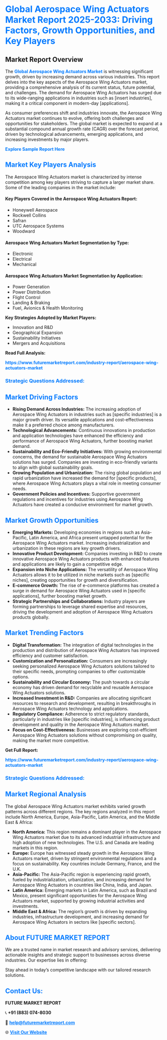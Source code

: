 <h1 style="color: #007BFF;">Global Aerospace Wing Actuators Market Report 2025-2033: Driving Factors, Growth Opportunities, and Key Players</h1>

<section id="overview">
<h2>Market Report Overview</h2>
<p>The <a href="https://www.futuremarketreport.com/industry-report/aerospace-wing-actuators-market" style="color: #007BFF; text-decoration: none;"><strong>Global Aerospace Wing Actuators Market</strong></a> is witnessing significant growth, driven by increasing demand across various industries. This report delves into the key aspects of the Aerospace Wing Actuators market, providing a comprehensive analysis of its current status, future potential, and challenges. The demand for Aerospace Wing Actuators has surged due to its wide-ranging applications in industries such as [insert industries], making it a critical component in modern-day [applications].</p>
<p>As consumer preferences shift and industries innovate, the Aerospace Wing Actuators market continues to evolve, offering both challenges and opportunities for stakeholders. The global market is expected to expand at a substantial compound annual growth rate (CAGR) over the forecast period, driven by technological advancements, emerging applications, and increasing investments by major players.</p>
</section>

<section id="overview">
<p><a href="https://www.futuremarketreport.com/request-sample/reportId=60317" style="color: #007BFF; text-decoration: none;"><strong>Explore Sample Report Here</strong></a></p>
</section>

<section id="key-players">
<h2 style="color: #007BFF;">Market Key Players Analysis</h2>
<p>The Aerospace Wing Actuators market is characterized by intense competition among key players striving to capture a larger market share. Some of the leading companies in the market include:</p>
<h4>Key Players Covered in the Aerospace Wing Actuators Report:</h4>
<ul><li>Honeywell Aerospace</li><li>Rockwell Collins</li><li>Safran</li><li>UTC Aerospace Systems</li><li>Woodward</li></ul>
<h4>Aerospace Wing Actuators Market Segmentation by Type:</h4>
<ul><li>Electronic</li><li>Electrical</li><li>Mechanical</li></ul>

<h4>Aerospace Wing Actuators Market Segmentation by Application:</h4>
<ul><li>Power Generation</li><li>Power Distribution</li><li>Flight Control</li><li>Landing &amp; Braking</li><li>Fuel, Avionics &amp; Health Monitoring</li></ul>
<p><strong>Key Strategies Adopted by Market Players:</strong></p>
<ul>
<li>Innovation and R&D</li>
<li>Geographical Expansion</li>
<li>Sustainability Initiatives</li>
<li>Mergers and Acquisitions</li>
</ul>
</section>

<section>
<p><strong>Read Full Analysis: </strong></p><a href="https://www.futuremarketreport.com/industry-report/aerospace-wing-actuators-market" style="color: #007BFF; text-decoration: none;"><strong>https://www.futuremarketreport.com/industry-report/aerospace-wing-actuators-market</strong></a>
<h3 style="color: #007BFF;">Strategic Questions Addressed:</h3>
</section>

<section id="driving-factors">
<h2 style="color: #007BFF;">Market Driving Factors</h2>
<ul>
<li><strong>Rising Demand Across Industries:</strong> The increasing adoption of Aerospace Wing Actuators in industries such as [specific industries] is a major growth driver. Its versatile applications and cost-effectiveness make it a preferred choice among manufacturers.</li>
<li><strong>Technological Advancements:</strong> Continuous innovations in production and application technologies have enhanced the efficiency and performance of Aerospace Wing Actuators, further boosting market demand.</li>
<li><strong>Sustainability and Eco-Friendly Initiatives:</strong> With growing environmental concerns, the demand for sustainable Aerospace Wing Actuators solutions has surged. Companies are investing in eco-friendly variants to align with global sustainability goals.</li>
<li><strong>Growing Population and Urbanization:</strong> The rising global population and rapid urbanization have increased the demand for [specific products], where Aerospace Wing Actuators plays a vital role in meeting consumer needs.</li>
<li><strong>Government Policies and Incentives:</strong> Supportive government regulations and incentives for industries using Aerospace Wing Actuators have created a conducive environment for market growth.</li>
</ul>
</section>

<section id="growth-opportunities">
<h2 style="color: #007BFF;">Market Growth Opportunities</h2>
<ul>
<li><strong>Emerging Markets:</strong> Developing economies in regions such as Asia-Pacific, Latin America, and Africa present untapped potential for the Aerospace Wing Actuators market. Increasing industrialization and urbanization in these regions are key growth drivers.</li>
<li><strong>Innovative Product Development:</strong> Companies investing in R&D to create innovative Aerospace Wing Actuators products with enhanced features and applications are likely to gain a competitive edge.</li>
<li><strong>Expansion into Niche Applications:</strong> The versatility of Aerospace Wing Actuators allows it to be utilized in niche markets such as [specific niches], creating opportunities for growth and diversification.</li>
<li><strong>E-commerce Growth:</strong> The rise of e-commerce platforms has created a surge in demand for Aerospace Wing Actuators used in [specific applications], further boosting market growth.</li>
<li><strong>Strategic Partnerships and Collaborations:</strong> Industry players are forming partnerships to leverage shared expertise and resources, driving the development and adoption of Aerospace Wing Actuators products globally.</li>
</ul>
</section>

<section id="trending-factors">
<h2 style="color: #007BFF;">Market Trending Factors</h2>
<ul>
<li><strong>Digital Transformation:</strong> The integration of digital technologies in the production and distribution of Aerospace Wing Actuators has improved efficiency and customer satisfaction.</li>
<li><strong>Customization and Personalization:</strong> Consumers are increasingly seeking personalized Aerospace Wing Actuators solutions tailored to their specific needs, prompting companies to offer customizable options.</li>
<li><strong>Sustainability and Circular Economy:</strong> The push towards a circular economy has driven demand for recyclable and reusable Aerospace Wing Actuators solutions.</li>
<li><strong>Increased Investment in R&D:</strong> Companies are allocating significant resources to research and development, resulting in breakthroughs in Aerospace Wing Actuators technology and applications.</li>
<li><strong>Regulatory Compliance:</strong> Adherence to strict regulatory standards, particularly in industries like [specific industries], is influencing product development and quality in the Aerospace Wing Actuators market.</li>
<li><strong>Focus on Cost-Effectiveness:</strong> Businesses are exploring cost-efficient Aerospace Wing Actuators solutions without compromising on quality, making the market more competitive.</li>
</ul>
</section>

<section>
<p><strong>Get Full Report: </strong></p><a href="https://www.futuremarketreport.com/industry-report/aerospace-wing-actuators-market" style="color: #007BFF; text-decoration: none;"><strong>https://www.futuremarketreport.com/industry-report/aerospace-wing-actuators-market</strong></a>
<h3 style="color: #007BFF;">Strategic Questions Addressed:</h3>
</section>


<section id="regional-analysis">
<h2 style="color: #007BFF;">Market Regional Analysis</h2>
<p>The global Aerospace Wing Actuators market exhibits varied growth patterns across different regions. The key regions analyzed in this report include North America, Europe, Asia-Pacific, Latin America, and the Middle East & Africa:</p>
<ul>
<li><strong>North America:</strong> This region remains a dominant player in the Aerospace Wing Actuators market due to its advanced industrial infrastructure and high adoption of new technologies. The U.S. and Canada are leading markets in this region.</li>
<li><strong>Europe:</strong> Europe has witnessed steady growth in the Aerospace Wing Actuators market, driven by stringent environmental regulations and a focus on sustainability. Key countries include Germany, France, and the U.K.</li>
<li><strong>Asia-Pacific:</strong> The Asia-Pacific region is experiencing rapid growth, fueled by industrialization, urbanization, and increasing demand for Aerospace Wing Actuators in countries like China, India, and Japan.</li>
<li><strong>Latin America:</strong> Emerging markets in Latin America, such as Brazil and Mexico, present significant opportunities for the Aerospace Wing Actuators market, supported by growing industrial activities and investments.</li>
<li><strong>Middle East & Africa:</strong> The region’s growth is driven by expanding industries, infrastructure development, and increasing demand for Aerospace Wing Actuators in sectors like [specific sectors].</li>
</ul>
</section>

<footer>
<h2 style="color: #007BFF;">About FUTURE MARKET REPORT</h2>
<p>We are a trusted name in market research and advisory services, delivering actionable insights and strategic support to businesses across diverse industries. Our expertise lies in offering:</p>

<p>Stay ahead in today’s competitive landscape with our tailored research solutions.</p>

<h2 style="color: #007BFF;">Contact Us:</h2>
<p><strong>FUTURE MARKET REPORT</strong></p>
<p>📞 <strong>+91 (883) 074-8030</strong></p>
<p>📧 <strong><a href="mailto:help@futuremarketreport.com" style="color: #007BFF;">help@futuremarketreport.com</a></strong></p>
<p>🌐 <strong><a href="https://www.futuremarketreport.com/" style="color: #007BFF;">Visit Our Website</a></strong></p>
</footer>